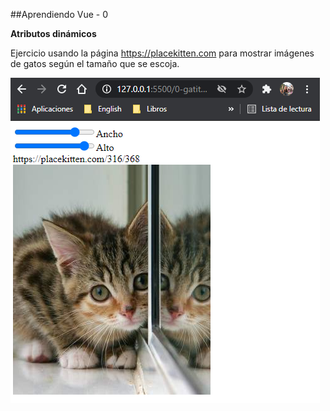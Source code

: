 ##Aprendiendo Vue - 0

**Atributos dinámicos**

Ejercicio usando la página https://placekitten.com para mostrar imágenes de gatos según el tamaño que se escoja. 

![Screenshot-ejercicio](../img/gatico.png)
